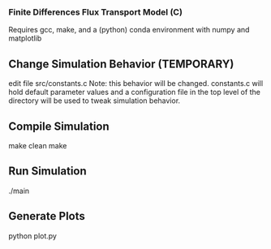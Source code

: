 ### Finite Differences Flux Transport Model (C)

Requires gcc, make, and a (python) conda environment with numpy and matplotlib

## Change Simulation Behavior (TEMPORARY)
edit file src/constants.c
Note: this behavior will be changed. constants.c will hold default parameter
values and a configuration file in the top level of the directory will be used
to tweak simulation behavior.

## Compile Simulation
make clean
make

## Run Simulation
./main

## Generate Plots
python plot.py
